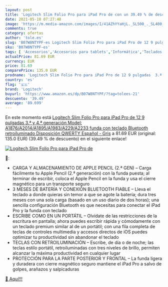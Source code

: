 ```yaml
---
layout: post
title: 'Logitech Slim Folio Pro para iPad Pro de con un 39.49 % de descuento'
date: 2021-05-18 07:27:48
image: 'https://m.media-amazon.com/images/I/41AZhYYaHjL._SL500_._SL400_.jpg'
comments: true
category: ofertas
author: 'tole.es'
slug: 'B07W8NTYPF-es Logitech Slim Folio Pro para iPad Pro de 12 9 pulgadas 3.ª...'
sku: 'B07W8NTYPF-es'
tags: [ 'Accesorios','Accesorios para tablets','Informática','Teclados para tablets','ipad','logitech', ]
actualPrice: 81.69 EUR
currency: EUR
price: 81.69
comparePrice: 135.0 EUR
prodname: 'Logitech Slim Folio Pro para iPad Pro de 12 9 pulgadas  3.ª y 4.ª generación  Model: A1876/A2014/A1895/A1983/A229/A2233   funda con teclado Bluetooth retroiluminado  Disposición QWERTY Español - Gris'
country: 'es'
flag: '🇪🇸'
brand: 'Logitech'
buyurl: 'https://www.amazon.es/dp/B07W8NTYPF/?tag=tolees-21'
descuento: '39.49'
average: '89.699'
---
```


En este momento está [Logitech Slim Folio Pro para iPad Pro de 12 9 pulgadas  3.ª y 4.ª generación  Model: A1876/A2014/A1895/A1983/A229/A2233   funda con teclado Bluetooth retroiluminado  Disposición QWERTY Español - Gris](https://www.amazon.es/dp/B07W8NTYPF/?tag=tolees-21) a 81.69 EUR (original: 135.0 EUR) (39.49 %  de descuento) en el siguiente enlace!

[![Logitech Slim Folio Pro para iPad Pro de](https://m.media-amazon.com/images/I/41AZhYYaHjL._SL500_._SL400_.jpg)](https://www.amazon.es/dp/B07W8NTYPF/?tag=tolees-21)

🔎:

- CARGA Y ALMACENAMIENTO DE APPLE PENCIL (2.ª GEN) – Carga fácilmente tu Apple Pencil (2.ª generación) con la funda puesta; al terminar de escribir, coloca el Apple Pencil en la funda y usa el cierre magnético para un transporte seguro
- 3 MESES DE BATERÍA Y CONEXIÓN BLUETOOTH FIABLE – Lleva el teclado a donde quieras sin temor a que se agote la batería; dura tres meses con una sola carga (basado en un uso diario de dos horas); una sencilla configuración Bluetooth es que necesitas para conectar el iPad Pro y la funda con teclado
- ESCRIBE COMO EN UN PORTÁTIL – Olvídate de las restricciones de la escritura en pantalla; ahora puedes escribir rápida y cómodamente con un teclado premium similar al de un portátil; con una fila completa de teclas de controles multimedia y accesos directos de iOS puedes optimizar tu productividad sin abandonar el teclado
- TECLAS CON RETROILUMINACIÓN – Escribe, de día o de noche; las teclas estilo portátil, retroiluminadas con tres niveles de brillo, permiten alcanzar la máxima productividad en cualquier lugar
- PROTECCIÓN PARA LA PARTE POSTERIOR Y FRONTAL – La funda ligera y duradera con cierre magnético seguro mantiene el iPad Pro a salvo de golpes, arañazos y salpicaduras

[🛒 Aquí!!!](https://www.amazon.es/dp/B07W8NTYPF/?tag=tolees-21)
